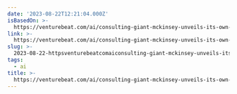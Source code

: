 ```yaml
---
date: '2023-08-22T12:21:04.000Z'
isBasedOn: >-
  https://venturebeat.com/ai/consulting-giant-mckinsey-unveils-its-own-generative-ai-tool-for-employees-lilli/
link: >-
  https://venturebeat.com/ai/consulting-giant-mckinsey-unveils-its-own-generative-ai-tool-for-employees-lilli/
slug: >-
  2023-08-22-httpsventurebeatcomaiconsulting-giant-mckinsey-unveils-its-own-generative-ai-tool-for-employees-lilli
tags:
  - ai
title: >-
  https://venturebeat.com/ai/consulting-giant-mckinsey-unveils-its-own-generative-ai-tool-for-employees-lilli/
---
```


